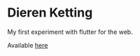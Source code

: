 # Dieren Ketting
My first experiment with flutter for the web.

Available [here](https://dierenketting.netlify.app/#/)
